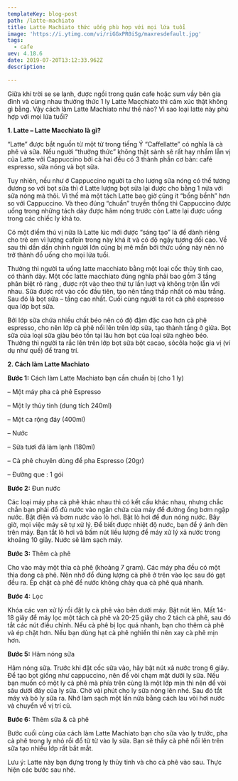 ```yaml
---
templateKey: blog-post
path: /latte-machiato
title: Latte Machiato thức uống phù hợp với mọi lứa tuổi
image: 'https://i.ytimg.com/vi/riGGxPR0iSg/maxresdefault.jpg' 
tags:
  - cafe
uev: 4.18.6
date: 2019-07-20T13:12:33.962Z
description:
 
---
```



Giữa khí trời se se lạnh, được ngồi trong quán cafe hoặc sum vầy bên gia đình và cùng nhau thưởng thức 1 ly Latte Macchiato thì cảm xúc thật không gì bằng. Vậy cách làm Latte Machiato như thế nào? Vì sao loại latte này phù hợp với mọi lứa tuổi?
 

**1. Latte – Latte Macchiato là gì?**

“Latte” được bắt nguồn từ một từ trong tiếng Ý “Caffellatte” có nghĩa là cà phê và sữa. Nếu người “thưởng thức” không thật sành sẽ rất hay nhầm lẫn vị của Latte với Cappuccino bởi cả hai đều có 3 thành phần cơ bản: café espresso, sữa nóng và bọt sữa.

Tuy nhiên, nếu như ở Cappuccino người ta cho lượng sữa nóng có thể tương đương so với bọt sữa thì ở Latte lượng bọt sữa lại được cho bằng 1 nửa với sữa nóng mà thôi. Vì thế mà một tách Latte bao giờ cũng ít “bồng bềnh” hơn so với Cappuccino. Và theo đúng “chuẩn” truyền thống thì Cappuccino được uống trong những tách dày được hâm nóng trước còn Latte lại được uống trong các chiếc ly khá to.

 
Có một điểm thú vị nữa là Latte lúc mới được “sáng tạo” là để dành riêng cho trẻ em vì lượng cafein trong này khá ít và có độ ngậy tương đối cao. Về sau thì dần dần chính người lớn cũng bị mê mẩn bởi thức uống này nên nó trở thành đồ uống cho mọi lứa tuổi.



Thường thì người ta uống latte macchiato bằng một loại cốc thủy tinh cao, có thành dày. Một cốc latte macchiato đúng nghĩa phải bao gồm 3 tầng phân biệt rõ ràng , được rót vào theo thứ tự lần lượt và không trộn lẫn với nhau. Sữa được rót vào cốc đầu tiên, tạo nên tầng thấp nhất có màu trắng. Sau đó là bọt sữa – tầng cao nhất. Cuối cùng người ta rót cà phê espresso qua lớp bọt sữa.

Bởi lớp sữa chứa nhiều chất béo nên có độ đậm đặc cao hơn cà phê espresso, cho nên lớp cà phê nổi lên trên lớp sữa, tạo thành tầng ở giữa. Bọt sữa của loại sữa giàu béo tồn tại lâu hơn bọt của loại sữa nghèo béo. Thường thì người ta rắc lên trên lớp bọt sữa bột cacao, sôcôla hoặc gia vị (ví dụ như quế) để trang trí.

**2. Cách làm Latte Machiato**

**Bước 1:** Cách làm Latte Machiato bạn cần chuẩn bị (cho 1 ly)

– Một máy pha cà phê Espresso

– Một ly thủy tinh (dung tích 240ml)

– Một ca rộng đáy (400ml)

– Nước

– Sữa tươi đã làm lạnh (180ml)

– Cà phê chuyên dùng để pha Espresso (20gr)

– Đường que : 1 gói

**Bước 2:** Đun nước

Các loại máy pha cà phê khác nhau thì có kết cấu khác nhau, nhưng chắc chắn bạn phải đổ đủ nước vào ngăn chứa của máy để đường ống bơm ngập nước. Bật điện và bơm nước vào lò hơi. Bật lò hơi để đun nóng nước. Bây giờ, mọi việc máy sẽ tự xử lý. Để biết được nhiệt độ nước, bạn để ý ánh đèn trên máy. Bạn tắt lò hơi và bấm nút liều lượng để máy xử lý xả nước trong khoảng 10 giây. Nước sẽ làm sạch máy.

**Bước 3:** Thêm cà phê

Cho vào máy một thìa cà phê (khoảng 7 gram). Các máy pha đều có một thìa đong cà phê. Nên nhớ đổ đúng lượng cà phê ở trên vào lọc sau đó gạt đều ra. Ép chặt cà phê để nước không chảy qua cà phê quá nhanh.

**Bước 4:** Lọc

Khóa các van xử lý rồi đặt ly cà phê vào bên dưới máy. Bật nút lên. Mất 14-18 giây để máy lọc một tách cà phê và 20-25 giây cho 2 tách cà phê, sau đó tắt các nút điều chỉnh. Nếu cà phê bị lọc quá nhanh, bạn cho thêm cà phê và ép chặt hơn. Nếu bạn dùng hạt cà phê nghiền thì nên xay cà phê mịn hơn.

**Bước 5:** Hâm nóng sữa

Hâm nóng sữa. Trước khi đặt cốc sữa vào, hãy bật nút xả nước trong 6 giây. Để tạo bọt giống như cappuccino, nên để vòi chạm mặt dưới ly sữa. Nếu bạn muốn có một ly cà phê mà phía trên cùng là một lớp mịn thì nên để vòi sâu dưới đáy của ly sữa. Chờ vài phút cho ly sữa nóng lên nhé. Sau đó tắt máy và bỏ ly sữa ra. Nhớ làm sạch một lần nữa bằng cách lau vòi hơi nước và chuyển về vị trí cũ.

**Bước 6:** Thêm sữa & cà phê

Bước cuối cùng của cách làm Latte Machiato bạn cho sữa vào ly trước, pha cà phê trong ly nhỏ rồi đổ từ từ vào ly sữa. Bạn sẽ thấy cà phê nổi lên trên sữa tạo nhiều lớp rất bắt mắt.

Lưu ý: Latte này bạn đựng trong ly thủy tinh và cho cà phê vào sau. Thực hiện các bước sau nhé.